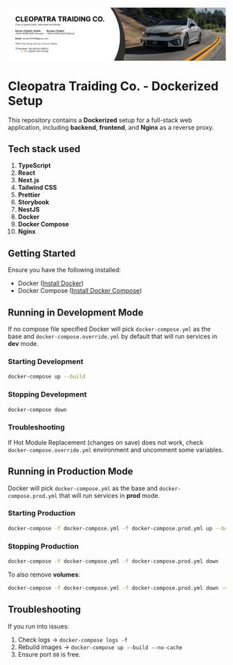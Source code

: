 ![Cleopatra Trading Co.](./images/banner.jpg)

# Cleopatra Traiding Co. - Dockerized Setup

This repository contains a **Dockerized** setup for a full-stack web application, including **backend**, **frontend**, and **Nginx** as a reverse proxy.

## Tech stack used

1. **TypeScript**
2. **React**
3. **Next.js**
4. **Tailwind CSS**
5. **Prettier**
6. **Storybook**
7. **NestJS**
8. **Docker**
9. **Docker Compose**
10. **Nginx**

## Getting Started

Ensure you have the following installed:

- Docker ([Install Docker](https://docs.docker.com/get-docker/))
- Docker Compose ([Install Docker Compose](https://docs.docker.com/compose/install/))

## Running in Development Mode

If no compose file specified Docker will pick `docker-compose.yml` as the base and `docker-compose.override.yml` by default that will run services in **dev** mode.

### Starting Development

```sh
docker-compose up --build
```

### Stopping Development

```sh
docker-compose down
```

### Troubleshooting

If Hot Module Replacement (changes on save) does not work, check `docker-compose.override.yml` environment and uncomment some variables.

## Running in Production Mode

Docker will pick `docker-compose.yml` as the base and `docker-compose.prod.yml` that will run services in **prod** mode.

### Starting Production

```sh
docker-compose -f docker-compose.yml -f docker-compose.prod.yml up --build -d
```

### Stopping Production

```sh
docker-compose -f docker-compose.yml -f docker-compose.prod.yml down
```

To also remove **volumes**:

```sh
docker-compose -f docker-compose.yml -f docker-compose.prod.yml down -v
```

## Troubleshooting

If you run into issues:

1. Check logs → `docker-compose logs -f`
2. Rebuild images → `docker-compose up --build --no-cache`
3. Ensure port `80` is free.
